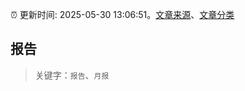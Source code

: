 :alarm_clock: 更新时间: 2025-05-30 13:06:51。[文章来源](/README.md)、[文章分类](/TAGS.md)

## 报告


> 关键字：`报告`、`月报`



